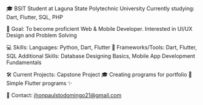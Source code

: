 
🎓 BSIT Student at Laguna State Polytechnic University
Currently studying: Dart, Flutter, SQL, PHP

🎯 Goal: To become proficient Web & Mobile Developer. 
Interested in UI/UX Design and Problem Solving

💻 Skills:
Languages: Python, Dart, Flutter 📱
Frameworks/Tools: Dart, Flutter, SQL
Additional Skills: Database Designing Basics, Mobile App Development Fundamentals

🛠️ Current Projects:
Capstone Project 🎓
Creating programs for portfolio 📂
Simple Flutter programs ✨

📧 Contact: jhonpaulstodomingo21@gmail.com
